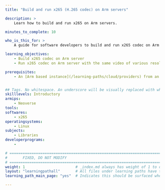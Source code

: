 ```yaml
---
title: "Build and run x265 (H.265 codec) on Arm servers" 

description: >
    Learn how to build and run x265 on Arm servers.

minutes_to_complete: 10

who_is_this_for: >
    A guide for software developers to build and run x265 codec on Arm servers and measure performance

learning_objectives:
    - Build x265 codec on Arm server
    - Run x265 codec on Arm server with the same video of various resolutions and encoding presets to measure the performance impact

prerequisites:
    - An [Arm based instance](/learning-paths/cloud/providers) from an appropriate cloud service provider.


## Tags. No whitespace. An underscore will be visually replaced with whitespace.
skilllevels: Introductory
armips:
    - Neoverse
tools:
softwares:
    - x265
operatingsystems:
    - Linux
subjects:
    - Libraries
developerprograms:
    - 

# ================================================================================
#       FIXED, DO NOT MODIFY
# ================================================================================
weight: 1                       # _index.md always has weight of 1 to order correctly
layout: "learningpathall"       # All files under learning paths have this same wrapper
learning_path_main_page: "yes"  # Indicates this should be surfaced when looking for related content. Only set for _index.md of learning path content.

---
```


